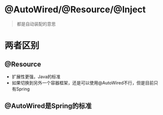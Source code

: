 # @AutoWired/@Resource/@Inject

> 都是自动装配的意思

# 两者区别

## @Resource

- 扩展性更强，Java的标准
- 如果切换到另外一个容器框架，还是可以使用@AutoWired不行，但是目前只有Spring

## @AutoWired是Spring的标准